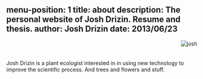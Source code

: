 menu-position: 1
title: about
description: The personal website of Josh Drizin. Resume and thesis.
author: Josh Drizin
date: 2013/06/23
---
<img alt="josh" align="right" src="/images/about/josh_field.jpg" />
<br /><br /><br />
Josh Drizin is a plant ecologist interested in in using new technology to improve the scientific process. And trees and flowers and stuff. 

<br /><br /><br /><br /><br /><br /><br /><br /><br /><br /><br /><br /><br /><br /><br /><br /><br /><br /><br /><br /><br /><br /><br /><br /><br /><br /><br /><br /><br /><br />
